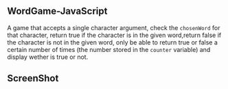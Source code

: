 ## WordGame-JavaScript

A game that accepts a single character argument, check the `chosenWord` for that character, return true if the character is in the given word,return false if the character is not in the given word, only be able to return true or false a certain number of times (the number stored in the `counter` variable) and display wether is true or not.

## ScreenShot


